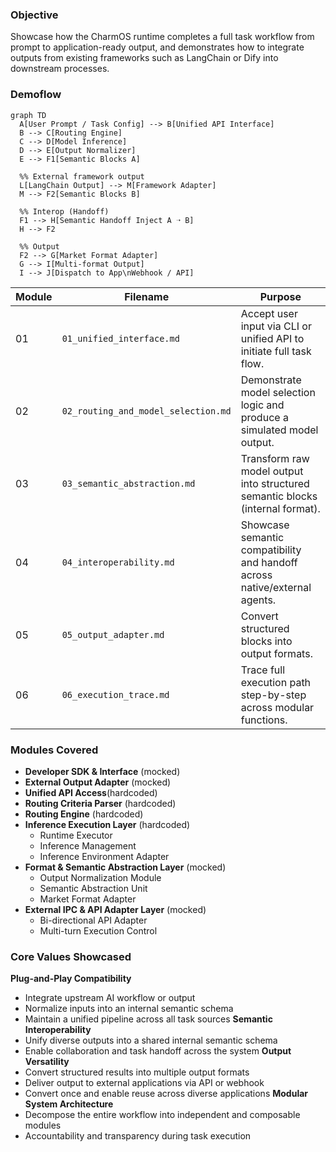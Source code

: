 ### Objective
Showcase how the CharmOS runtime completes a full task workflow from prompt to application-ready output, and demonstrates how to integrate outputs from existing frameworks such as LangChain or Dify into downstream processes.

### Demoflow

``` mermaid
graph TD
  A[User Prompt / Task Config] --> B[Unified API Interface]
  B --> C[Routing Engine]
  C --> D[Model Inference]
  D --> E[Output Normalizer]
  E --> F1[Semantic Blocks A]

  %% External framework output
  L[LangChain Output] --> M[Framework Adapter]
  M --> F2[Semantic Blocks B]

  %% Interop (Handoff)
  F1 --> H[Semantic Handoff Inject A ➝ B]
  H --> F2

  %% Output
  F2 --> G[Market Format Adapter]
  G --> I[Multi-format Output]
  I --> J[Dispatch to App\nWebhook / API]
```

| Module | Filename                     | Purpose                                                                 |
|--------|------------------------------|-------------------------------------------------------------------------|
| 01     | `01_unified_interface.md`    | Accept user input via CLI or unified API to initiate full task flow.   |
| 02     | `02_routing_and_model_selection.md` | Demonstrate model selection logic and produce a simulated model output. |
| 03     | `03_semantic_abstraction.md` | Transform raw model output into structured semantic blocks (internal format). |
| 04     | `04_interoperability.md`     | Showcase semantic compatibility and handoff across native/external agents. |
| 05     | `05_output_adapter.md`       | Convert structured blocks into output formats. |
| 06     | `06_execution_trace.md`      | Trace full execution path step-by-step across modular functions.        |

### Modules Covered

- **Developer SDK & Interface** (mocked)
- **External Output Adapter** (mocked)
- **Unified API Access**(hardcoded)
- **Routing Criteria Parser** (hardcoded)
- **Routing Engine** (hardcoded)
- **Inference Execution Layer** (hardcoded)
  - Runtime Executor
  - Inference Management
  - Inference Environment Adapter
- **Format & Semantic Abstraction Layer** (mocked)
  - Output Normalization Module
  - Semantic Abstraction Unit
  - Market Format Adapter
- **External IPC & API Adapter Layer** (mocked)
  -  Bi-directional API Adapter
  -  Multi-turn Execution Control

### Core Values Showcased

**Plug-and-Play Compatibility**
- Integrate upstream AI workflow or output
- Normalize inputs into an internal semantic schema
- Maintain a unified pipeline across all task sources
**Semantic Interoperability**
- Unify diverse outputs into a shared internal semantic schema
- Enable collaboration and task handoff across the system
**Output Versatility**
- Convert structured results into multiple output formats
- Deliver output to external applications via API or webhook
- Convert once and enable reuse across diverse applications
**Modular System Architecture**
- Decompose the entire workflow into independent and composable modules
- Accountability and transparency during task execution
